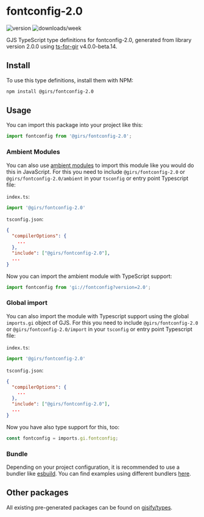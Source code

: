 
# fontconfig-2.0

![version](https://img.shields.io/npm/v/@girs/fontconfig-2.0)
![downloads/week](https://img.shields.io/npm/dw/@girs/fontconfig-2.0)


GJS TypeScript type definitions for fontconfig-2.0, generated from library version 2.0.0 using [ts-for-gir](https://github.com/gjsify/ts-for-gir) v4.0.0-beta.14.


## Install

To use this type definitions, install them with NPM:
```bash
npm install @girs/fontconfig-2.0
```

## Usage

You can import this package into your project like this:
```ts
import fontconfig from '@girs/fontconfig-2.0';
```

### Ambient Modules

You can also use [ambient modules](https://github.com/gjsify/ts-for-gir/tree/main/packages/cli#ambient-modules) to import this module like you would do this in JavaScript.
For this you need to include `@girs/fontconfig-2.0` or `@girs/fontconfig-2.0/ambient` in your `tsconfig` or entry point Typescript file:

`index.ts`:
```ts
import '@girs/fontconfig-2.0'
```

`tsconfig.json`:
```json
{
  "compilerOptions": {
    ...
  },
  "include": ["@girs/fontconfig-2.0"],
  ...
}
```

Now you can import the ambient module with TypeScript support: 

```ts
import fontconfig from 'gi://fontconfig?version=2.0';
```

### Global import

You can also import the module with Typescript support using the global `imports.gi` object of GJS.
For this you need to include `@girs/fontconfig-2.0` or `@girs/fontconfig-2.0/import` in your `tsconfig` or entry point Typescript file:

`index.ts`:
```ts
import '@girs/fontconfig-2.0'
```

`tsconfig.json`:
```json
{
  "compilerOptions": {
    ...
  },
  "include": ["@girs/fontconfig-2.0"],
  ...
}
```

Now you have also type support for this, too:

```ts
const fontconfig = imports.gi.fontconfig;
```

### Bundle

Depending on your project configuration, it is recommended to use a bundler like [esbuild](https://esbuild.github.io/). You can find examples using different bundlers [here](https://github.com/gjsify/ts-for-gir/tree/main/examples).

## Other packages

All existing pre-generated packages can be found on [gjsify/types](https://github.com/gjsify/types).

